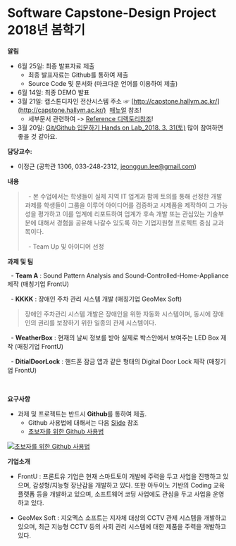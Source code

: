 # Software Capstone-Design Project 2018년 봄학기

**알림**
   - 6월 25일: 최종 발표자료 제출
      - 최종 발표자료는 Github를 통하여 제출
      - Source Code 및 문서화 (마크다운 언어를 이용하여 제출)
   - 6월 14일: 최종 DEMO 발표      
   - 3월 21일: 캡스톤디자인 전산시스템 주소 ☞ [http://capstone.hallym.ac.kr/](http://capstone.hallym.ac.kr/)  [매뉴얼](https://github.com/jeonggunlee/Capstone-Design/blob/master/Reference/%EC%BA%A1%EC%8A%A4%ED%86%A4%EB%94%94%EC%9E%90%EC%9D%B8_%EC%8B%A0%EC%B2%AD%EC%84%9C%EC%9E%91%EC%84%B1(%ED%95%99%EC%83%9D%EB%A7%A4%EB%89%B4%EC%96%BC).pptx) 참조!
      - 세부문서 관련하여 -> [Reference 디렉토리참조](https://github.com/jeonggunlee/Capstone-Design/tree/master/Reference)!
   - 3월 20일: [Git/Github 입문하기 Hands on Lab_2018. 3. 31(토)](https://docs.google.com/forms/d/e/1FAIpQLSfOOPkLq3dBOY98yRz9qHggdRZH1G9oL1A4YowY2ov2ZoLb0w/viewform) 많이 참여하면 좋을 것 같아요.


**담당교수:**
   - 이정근 (공학관 1306, 033-248-2312, jeonggun.lee@gmail.com)

**내용**
>   - 본 수업에서는 학생들이 실제 지역 IT 업계과 함께 토의를 통해 선정한 개발 과제를 학생들이 그룹을 이루어 아이디어를 검증하고 시제품을 제작하여 그 가능성을 평가하고 이를 업계에 리포트하여 업계가 후속 개발 또는 관심있는 기술부분에 대해서 경험을 공유해 나갈수 있도록 하는 기업지원형 프로젝트 중심 교과목이다.
>
>   - Team Up 및 아이디어 선정

**과제 및 팀**

   - **Team A** : Sound Pattern Analysis and Sound-Controlled-Home-Appliance 제작 (매칭기업 FrontU)

   - **KKKK** : 장애인 주차 관리 시스템 개발 (매칭기업 GeoMex Soft)
> 장애인 주차관리 시스템 개발은 장애인을 위한 자동화 시스템이며, 동시에 장애인의 권리를 보장하기 위한 일종의 관제 시스템이다.

   - **WeatherBox** : 현재의 날씨 정보를 받아 실제로 박스안에서 보여주는 LED Box 제작 (매칭기업 FrontU)

   - **DitialDoorLock** : 핸드폰 잠금 앱과 같은 형태의 Digital Door Lock 제작 (매칭기업 FrontU)
   
     
   
**요구사항**

   - 과제 및 프로젝트는 반드시 **Github**를 통하여 제출.
     - Github 사용법에 대해서는 다음 [Slide](https://www.slideshare.net/ssusercef361/git-github-getting-started-with-gitgithub) 참조
     - [초보자를 위한 Github 사용법](https://www.youtube.com/watch?v=JEY3X64gX4Q&t=552s)
     
 [![초보자를 위한 Github 사용법](http://img.youtube.com/vi/JEY3X64gX4Q/0.jpg)](https://www.youtube.com/watch?v=JEY3X64gX4Q&t=552s) 


 
**기업소개**
 - FrontU : 프론트유 기업은 현재 스마트토이 개발에 주력을 두고 사업을 진행하고 있으며, 감성형/지능형 장난감을 개발하고 있다. 또한 아두이노 기반의 Coding 교육플랫폼 등을 개발하고 있으며, 소프트웨어 코딩 사업에도 관심을 두고 사업을 운영하고 있다.

 - GeoMex Soft : 지오멕스 소프트는 지자체 대상의 CCTV 관제 시스템을 개발하고 있으며, 최근 지능형 CCTV 등의 사회 관리 시스템에 대한 제품을 주력을 개발하고 있다. 
 
 
